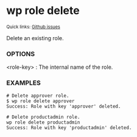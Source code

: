 # wp role delete

<small>Quick links: <a href="https://github.com/issues?q=is%3Aopen+label%3Acommand%3Arole-delete+sort%3Aupdated-desc+org%3Awp-cli">Github issues</a></small>

Delete an existing role.

### OPTIONS

&lt;role-key&gt;
: The internal name of the role.

### EXAMPLES

    # Delete approver role.
    $ wp role delete approver
    Success: Role with key 'approver' deleted.

    # Delete productadmin role.
    wp role delete productadmin
    Success: Role with key 'productadmin' deleted.


